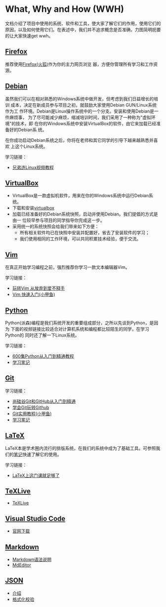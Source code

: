 # What, Why and How (WWH)

文档介绍了项目中使用的系统、软件和工具，使大家了解它们的作用，使用它们的
原因，以及如何使用它们。在表述中，我们并不追求概念是否准确，力图简明扼要
的让大家快速get wwh。

## [Firefox](#firefox)

推荐使用[Firefox(火狐)](http://www.firefox.com.cn/)作为你的主力网页浏览
器，方便你管理所有学习和工作资源。


## [Debian](#debian)

虽然我们可以在相对熟悉的Windows系统中做开发，但考虑到我们日益增长的培训
成本，决定在新成员参与项目之初，就鼓励大家使用Debian GUN/Linux系统作为工
作环境。Debian是Linux操作系统中的一个分支。安装和使用Debian是一件麻烦事，
为了尽可能减少麻烦，缩减培训时间，我们采用了一种称为"虚拟环境"的技术，即
在你的Windows系统中安装VirtualBox的软件，由它来加载已经准备好的Debian系
统。

在你成功启动Debian系统之后，你将在老师和其它同学的引导下越来越熟悉并喜欢
上这个Linux系统。

学习链接：

- [兄弟连Linux视频教程](https://www.bilibili.com/video/av18156598)

## [VirtualBox](#virtualbox)

- VirtualBox是一款虚拟机软件，用来在你的Windows系统中运行Debian系统。
- 下载和安装[virtualbox](https://www.virtualbox.org/wiki/Downloads)
- 加载已经准备好的Debian系统快照，启动并使用Debian。我们提倡的方式是由一
  位较早参与项目的同学指导你完成这一步。
- 采用统一的系统快照会给我们带来如下方便：
  - 所有相关软件均已在快照中安装并配置好，省去了安装软件的学习；
  - 我们使用相同的工作环境，可以共同积累技术经验，便于交流。


## [Vim](#vim)

在真正开始学习编程之前，强烈推荐你学习一款文本编辑器Vim。

学习链接：

- [玩转Vim 从放弃到爱不释手](https://www.imooc.com/learn/1129)
- [Vim 快速入门(小甲鱼)](https://www.bilibili.com/video/av8261286?from=search&seid=9981812881289187840)

## [Python](#python)

Python(派森)编程是我们系统开发的重要组成部分，之所以先谈到Python，是因为
下面的视频链接比较适合对计算机系统和编程都比较陌生的同学，在学习Python的
同时还了解一下Linux系统。

学习链接：

- [600集Python从入门到精通教程](https://www.bilibili.com/video/av14184325/)
- [学习笔记](https://github.com/yangdaweihit/haohaolearn/tree/master/python)

## [Git](#git)

学习链接：

- [尚硅谷Git和GitHub从入门到精通](https://www.bilibili.com/video/av67967014)
- [学会Git玩转Github](https://www.bilibili.com/video/av10475153?from=search&seid=17286768959494391090)
- [Git实用教程(小甲鱼)](https://www.bilibili.com/video/av8261658?from=search&seid=17286768959494391090)
- [学习笔记](https://github.com/yangdaweihit/haohaolearn/tree/master/git)

## [LaTeX](#latex)

LaTeX本是学术圈内流行的排版系统，在我们的系统中成为了基础工具。可参照我
们的[笔记](https://github.com/yangdaweihit/latexreport)快速了解它的使用。

学习链接：

- [LaTeX上这门课就足够了](https://www.bilibili.com/video/av68886822)

## [TeXLive](#texlive)

- [TeXLive](https://github.com/yangdaweihit/haohaolearn/blob/master/latex/TeXLive.md)

## [Visual Studio Code](#vscode)

- [官网下载](https://code.visualstudio.com/)

## [Markdown](#markdown)

- [Markdown语法说明](http://www.markdown.cn/)
- [MdEditor](https://www.mdeditor.com/)

## [JSON](#json)

- [介绍](https://json.org/json-zh.html)
- [格式化校验](http://www.kjson.com/)
